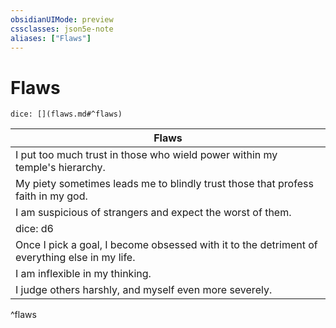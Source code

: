 ```yaml
---
obsidianUIMode: preview
cssclasses: json5e-note
aliases: ["Flaws"]
---
```

# Flaws

`dice: [](flaws.md#^flaws)`

| Flaws |
|-------|
| I put too much trust in those who wield power within my temple's hierarchy. |
| My piety sometimes leads me to blindly trust those that profess faith in my god. |
| I am suspicious of strangers and expect the worst of them. |
| dice: d6 | Flaw |
| Once I pick a goal, I become obsessed with it to the detriment of everything else in my life. |
| I am inflexible in my thinking. |
| I judge others harshly, and myself even more severely. |
^flaws